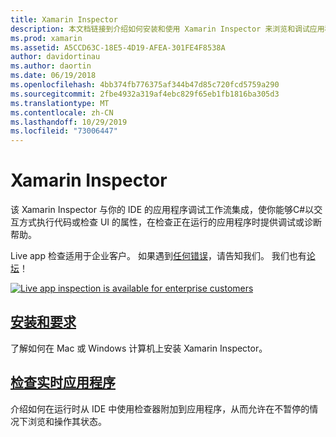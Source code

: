 ```yaml
---
title: Xamarin Inspector
description: 本文档链接到介绍如何安装和使用 Xamarin Inspector 来浏览和调试应用程序的指南。
ms.prod: xamarin
ms.assetid: A5CCD63C-18E5-4D19-AFEA-301FE4F8538A
author: davidortinau
ms.author: daortin
ms.date: 06/19/2018
ms.openlocfilehash: 4bb374fb776375af344b47d85c720fcd5759a290
ms.sourcegitcommit: 2fbe4932a319af4ebc829f65eb1fb1816ba305d3
ms.translationtype: MT
ms.contentlocale: zh-CN
ms.lasthandoff: 10/29/2019
ms.locfileid: "73006447"
---
```

# <a name="xamarin-inspector"></a>Xamarin Inspector

该 Xamarin Inspector 与你的 IDE 的应用程序调试工作流集成，使你能够C#以交互方式执行代码或检查 UI 的属性，在检查正在运行的应用程序时提供调试或诊断帮助。

Live app 检查适用于企业客户。 如果遇到[任何错误](~/tools/inspector/install.md#reporting-bugs)，请告知我们。 我们也有[论坛](https://forums.xamarin.com/categories/inspector)！

[![](images/interactive-1.0.0-bike-inspect-3d-small.png "Live app inspection is available for enterprise customers")](images/interactive-1.0.0-bike-inspect-3d.png#lightbox)

## <a name="installation-and-requirementstoolsinspectorinstallmd"></a>[安装和要求](~/tools/inspector/install.md)

了解如何在 Mac 或 Windows 计算机上安装 Xamarin Inspector。

## <a name="inspecting-live-applicationstoolsinspectorinspectmd"></a>[检查实时应用程序](~/tools/inspector/inspect.md)

介绍如何在运行时从 IDE 中使用检查器附加到应用程序，从而允许在不暂停的情况下浏览和操作其状态。
